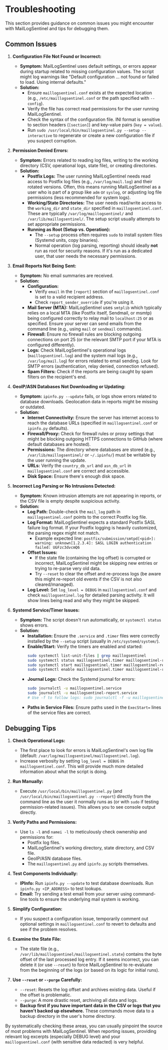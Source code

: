 # Troubleshooting

This section provides guidance on common issues you might encounter with MailLogSentinel and tips for debugging them.

## Common Issues

1.  **Configuration File Not Found or Incorrect:**
    *   **Symptom:** MailLogSentinel uses default settings, or errors appear during startup related to missing configuration values. The script might log warnings like "Default configuration ... not found or failed to load. Using internal defaults."
    *   **Solution:**
        *   Ensure `maillogsentinel.conf` exists at the expected location (e.g., `/etc/maillogsentinel.conf` or the path specified with `--config`).
        *   Verify the file has correct read permissions for the user running MailLogSentinel.
        *   Check the syntax of the configuration file. INI format is sensitive to section headers (`[section]`) and key-value pairs (`key = value`).
        *   Run `sudo /usr/local/bin/maillogsentinel.py --setup --interactive` to regenerate or create a new configuration file if you suspect corruption.

2.  **Permission Denied Errors:**
    *   **Symptom:** Errors related to reading log files, writing to the working directory (CSV, operational logs, state file), or creating directories.
    *   **Solution:**
        *   **Postfix Logs:** The user running MailLogSentinel needs read access to Postfix log files (e.g., `/var/log/mail.log`) and their rotated versions. Often, this means running MailLogSentinel as a user who is part of a group like `adm` or `syslog`, or adjusting log file permissions (less recommended for system logs).
        *   **Working/State Directories:** The user needs read/write access to the `working_dir` and `state_dir` specified in `maillogsentinel.conf`. These are typically `/var/log/maillogsentinel/` and `/var/lib/maillogsentinel/`. The setup script usually attempts to set appropriate permissions.
        *   **Running as Root (Setup vs. Operation):**
            *   The `--setup` process often requires `sudo` to install system files (Systemd units, copy binaries).
            *   Normal operation (log parsing, reporting) should ideally **not** run as root for security reasons. If it's run as a dedicated user, that user needs the necessary permissions.

3.  **Email Reports Not Being Sent:**
    *   **Symptom:** No email summaries are received.
    *   **Solution:**
        *   **Configuration:**
            *   Verify `email` in the `[report]` section of `maillogsentinel.conf` is set to a valid recipient address.
            *   Check `report_sender_override` if you're using it.
        *   **Mail Server (MTA):** MailLogSentinel uses `smtplib` which typically relies on a local MTA (like Postfix itself, Sendmail, or msmtp) being configured correctly to relay mail to `localhost:25` or as specified. Ensure your server can send emails from the command line (e.g., using `mail` or `sendmail` commands).
        *   **Firewall:** Ensure no firewall rules are blocking outgoing connections on port 25 (or the relevant SMTP port if your MTA is configured differently).
        *   **Logs:** Check MailLogSentinel's operational logs (`maillogsentinel.log`) and the system mail logs (e.g., `/var/log/mail.log`) for errors related to email sending. Look for SMTP errors (authentication, relay denied, connection refused).
        *   **Spam Filters:** Check if the reports are being caught by spam filters on the recipient's end.

4.  **GeoIP/ASN Databases Not Downloading or Updating:**
    *   **Symptom:** `ipinfo.py --update` fails, or logs show errors related to database downloads. Geolocation data in reports might be missing or outdated.
    *   **Solution:**
        *   **Internet Connectivity:** Ensure the server has internet access to reach the database URLs (specified in `maillogsentinel.conf` or `ipinfo.py` defaults).
        *   **Firewall/Proxy:** Check for firewall rules or proxy settings that might be blocking outgoing HTTPS connections to GitHub (where default databases are hosted).
        *   **Permissions:** The directory where databases are stored (e.g., `/var/lib/maillogsentinel/` or `~/.ipinfo/`) must be writable by the user running the update.
        *   **URLs:** Verify the `country_db_url` and `asn_db_url` in `maillogsentinel.conf` are correct and accessible.
        *   **Disk Space:** Ensure there's enough disk space.

5.  **Incorrect Log Parsing or No Intrusions Detected:**
    *   **Symptom:** Known intrusion attempts are not appearing in reports, or the CSV file is empty despite suspicious activity.
    *   **Solution:**
        *   **Log Path:** Double-check the `mail_log` path in `maillogsentinel.conf` points to the correct Postfix log file.
        *   **Log Format:** MailLogSentinel expects a standard Postfix SASL failure log format. If your Postfix logging is heavily customized, the parsing regex might not match.
            *   Example expected line: `postfix/submission/smtpd[<pid>]: warning: unknown[1.2.3.4]: SASL LOGIN authentication failed: UGFzc3dvcmQ6`
        *   **Offset Issues:**
            *   If the state file (containing the log offset) is corrupted or incorrect, MailLogSentinel might be skipping new entries or trying to re-parse very old data.
            *   Try `--reset` to clear the offset and re-process logs (be aware this might re-report old events if the CSV is not also cleared/managed).
        *   **Log Level:** Set `log_level = DEBUG` in `maillogsentinel.conf` and check `maillogsentinel.log` for detailed parsing activity. It will show lines being read and why they might be skipped.

6.  **Systemd Service/Timer Issues:**
    *   **Symptom:** The script doesn't run automatically, or `systemctl status` shows errors.
    *   **Solution:**
        *   **Installation:** Ensure the `.service` and `.timer` files were correctly installed by the `--setup` script (usually in `/etc/systemd/system/`).
        *   **Enable/Start:** Verify the timers are enabled and started:
            ```bash
            sudo systemctl list-unit-files | grep maillogsentinel
            sudo systemctl status maillogsentinel.timer maillogsentinel-report.timer
            sudo systemctl start maillogsentinel.timer maillogsentinel-report.timer # If not active
            sudo systemctl enable maillogsentinel.timer maillogsentinel-report.timer # To start on boot
            ```
        *   **Journal Logs:** Check the Systemd journal for errors:
            ```bash
            sudo journalctl -u maillogsentinel.service
            sudo journalctl -u maillogsentinel-report.service
            # Use -f to follow logs: sudo journalctl -f -u maillogsentinel.service
            ```
        *   **Paths in Service Files:** Ensure paths used in the `ExecStart=` lines of the service files are correct.

## Debugging Tips

1.  **Check Operational Logs:**
    *   The first place to look for errors is MailLogSentinel's own log file (default: `/var/log/maillogsentinel/maillogsentinel.log`).
    *   Increase verbosity by setting `log_level = DEBUG` in `maillogsentinel.conf`. This will provide much more detailed information about what the script is doing.

2.  **Run Manually:**
    *   Execute `/usr/local/bin/maillogsentinel.py` (and `/usr/local/bin/maillogsentinel.py --report`) directly from the command line as the user it normally runs as (or with `sudo` if testing permission-related issues). This allows you to see console output directly.

3.  **Verify Paths and Permissions:**
    *   Use `ls -l` and `namei -l` to meticulously check ownership and permissions for:
        *   Postfix log files.
        *   MailLogSentinel's working directory, state directory, and CSV file.
        *   GeoIP/ASN database files.
        *   The `maillogsentinel.py` and `ipinfo.py` scripts themselves.

4.  **Test Components Individually:**
    *   **IPInfo:** Run `ipinfo.py --update` to test database downloads. Run `ipinfo.py <IP_ADDRESS>` to test lookups.
    *   **Email:** Try sending a test email from your server using command-line tools to ensure the underlying mail system is working.

5.  **Simplify Configuration:**
    *   If you suspect a configuration issue, temporarily comment out optional settings in `maillogsentinel.conf` to revert to defaults and see if the problem resolves.

6.  **Examine the State File:**
    *   The state file (e.g., `/var/lib/maillogsentinel/maillogsentinel.state`) contains the byte offset of the last processed log entry. If it seems incorrect, you can delete it (or use `--reset`) to force MailLogSentinel to re-evaluate from the beginning of the logs (or based on its logic for initial runs).

7.  **Use `--reset` or `--purge` Carefully:**
    *   `--reset`: Resets the log offset and archives existing data. Useful if the offset is problematic.
    *   `--purge`: A more drastic reset, archiving all data and logs.
    *   **Backup first if you have important data in the CSV or logs that you haven't backed up elsewhere.** These commands move data to a backup directory in the user's home directory.

By systematically checking these areas, you can usually pinpoint the source of most problems with MailLogSentinel. When reporting issues, providing relevant log excerpts (especially DEBUG level) and your `maillogsentinel.conf` (with sensitive data redacted) is very helpful.
